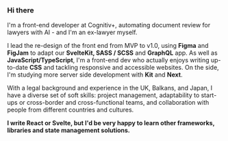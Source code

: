 ### Hi there

I'm a front-end developer at Cognitiv+, automating document review for lawyers with AI - and I'm an ex-lawyer myself. 

I lead the re-design of the front end from MVP to v1.0, using **Figma** and **FigJam** to adapt our **SvelteKit, SASS / SCSS** and **GraphQL** app. As well as **JavaScript/TypeScript**, I'm a front-end dev who actually enjoys writing up-to-date **CSS** and tackling responsive and accessible websites. On the side, I'm studying more server side development with **Kit** and **Next**.

With a legal background and experience in the UK, Balkans, and Japan, I have a diverse set of soft skills: project management, adaptability to start-ups or cross-border and cross-functional teams, and collaboration with people from different countries and cultures.

**I write React or Svelte, but I'd be very happy to learn other frameworks, libraries and state management solutions.**
<!--
**CW-Logothetis/CW-Logothetis** is a ✨ _special_ ✨ repository because its `README.md` (this file) appears on your GitHub profile.

Here are some ideas to get you started:

- 🔭 I’m currently working on ...
- 🌱 I’m currently learning ...
- 👯 I’m looking to collaborate on ...
- 🤔 I’m looking for help with ...
- 💬 Ask me about ...
- 📫 How to reach me: ...
- 😄 Pronouns: ...
- ⚡ Fun fact: ...
-->
